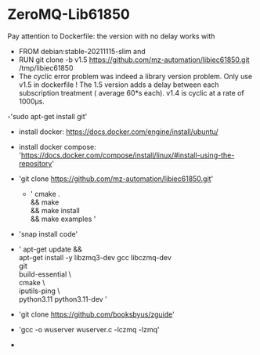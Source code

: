 # ZeroMQ-Lib61850

Pay attention to Dockerfile: the version with no delay works with
- FROM debian:stable-20211115-slim  and
- RUN git clone -b v1.5 https://github.com/mz-automation/libiec61850.git /tmp/libiec61850
- The cyclic error problem was indeed a library version problem. Only use v1.5 in dockerfile ! The 1.5 version adds a delay between each subscription treatment ( average 60*s each). v1.4 is  cyclic at a rate of 1000µs.


-'sudo apt-get install git'
- install docker: https://docs.docker.com/engine/install/ubuntu/
- install docker compose: 'https://docs.docker.com/compose/install/linux/#install-using-the-repository'
- 'git clone https://github.com/mz-automation/libiec61850.git'
   - ' cmake . \
        && make \
        && make install \
        && make examples '
- 'snap install code'
-  ' apt-get update && \
    apt-get install -y libzmq3-dev  gcc libczmq-dev \
        git \
        build-essential \   
        cmake \  
        iputils-ping \  
        python3.11 python3.11-dev \'

- 'git clone https://github.com/booksbyus/zguide'
- 'gcc -o wuserver wuserver.c -lczmq -lzmq'
- 
